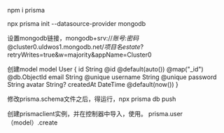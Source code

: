npm i prisma

npx prisma init --datasource-provider mongodb

设置mongodb链接，mongodb+srv://*账号:密码*@cluster0.uldwos1.mongodb.net/*项目名estate*?retryWrites=true&w=majority&appName=Cluster0

创建model
model User {
  id        String   @id @default(auto()) @map("_id") @db.ObjectId
  email     String   @unique
  username  String   @unique
  password  String
  avatar    String?
  createdAt DateTime @default(now())
}

修改prisma.schema文件之后，得运行，npx prisma db push

创建prismaclient实例，并在控制器中导入，使用。
prisma.user（model）.create
